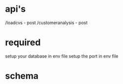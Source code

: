 # api's
/loadcvs - post
/customeranalysis - post

# required
setup your database in env file
setup the port in env file

# schema
